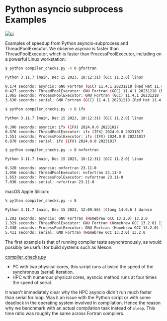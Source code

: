 # Python asyncio subprocess Examples

[![ci](https://github.com/scivision/asyncio-subprocess-examples/actions/workflows/ci.yml/badge.svg)](https://github.com/scivision/asyncio-subprocess-examples/actions/workflows/ci.yml)

Examples of speedup from Python asyncio-subprocess and ThreadPoolExecutor.
We observe asyncio is faster than ThreadPoolExecutor, which is faster than ProcessPoolExecutor, including on a powerful Linux workstation:

```sh
$ python compiler_checks.py -n 8 gfortran

Python 3.11.7 (main, Dec 15 2023, 18:12:31) [GCC 11.2.0] linux

0.174 seconds: asyncio: GNU Fortran (GCC) 11.4.1 20231218 (Red Hat 11.4.1-3)
0.427 seconds: ThreadPoolExecutor: GNU Fortran (GCC) 11.4.1 20231218 (Red Hat 11.4.1-3)
1.065 seconds: ProcessPoolExecutor: GNU Fortran (GCC) 11.4.1 20231218 (Red Hat 11.4.1-3)
3.630 seconds: serial: GNU Fortran (GCC) 11.4.1 20231218 (Red Hat 11.4.1-3)
```

```sh
$ python compiler_checks.py -n 8 ifx

Python 3.11.7 (main, Dec 15 2023, 18:12:31) [GCC 11.2.0] linux

0.306 seconds: asyncio: ifx (IFX) 2024.0.0 20231017
0.876 seconds: ThreadPoolExecutor: ifx (IFX) 2024.0.0 20231017
1.551 seconds: ProcessPoolExecutor: ifx (IFX) 2024.0.0 20231017
6.870 seconds: serial: ifx (IFX) 2024.0.0 20231017
```

```sh
$ python compiler_checks.py -n 8 nvfortran

Python 3.11.7 (main, Dec 15 2023, 18:12:31) [GCC 11.2.0] linux

0.320 seconds: asyncio: nvfortran 23.11-0
1.056 seconds: ThreadPoolExecutor: nvfortran 23.11-0
1.653 seconds: ProcessPoolExecutor: nvfortran 23.11-0
7.036 seconds: serial: nvfortran 23.11-0
```

macOS Apple Silicon:

```sh
% python compiler_checks.py -n 8

Python 3.11.7 (main, Dec 15 2023, 12:09:56) [Clang 14.0.6 ] darwin

1.282 seconds: asyncio: GNU Fortran (Homebrew GCC 13.2.0) 13.2.0
1.329 seconds: ThreadPoolExecutor: GNU Fortran (Homebrew GCC 13.2.0) 13.2.0
2.330 seconds: ProcessPoolExecutor: GNU Fortran (Homebrew GCC 13.2.0) 13.2.0
5.411 seconds: serial: GNU Fortran (Homebrew GCC 13.2.0) 13.2.0
```

The first example is that of running compiler tests asynchronously, as would possibly be useful for build systems such as Meson.

[compiler_checks.py](./complier_checks.py)

* PC with two physical cores, this script runs at twice the speed of the synchronous (serial) iteration.
* HPC with numerous physical cores, aysncio method runs at four times the speed of serial.

It wasn't immediately clear why the HPC asyncio didn't run much faster than serial for loop.
Was it an issue with the Python script or with some deadlock in the operating system involved in compilation. Hence the reason why we benchmark with an actual compilation task instead of `sleep`.
This time ratio was roughly the same across Fortran compilers.
